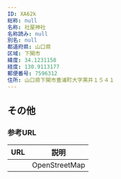 ```yaml
---
ID: XA62k
総称: null
名称: 社屋神社
名称読み: null
別名: null
都道府県: 山口県
区域: 下関市
緯度: 34.1231158
経度: 130.9113177
郵便番号: 7596312
住所: 山口県下関市豊浦町大字黒井１５４１
---
```


## その他

### 参考URL

| URL | 説明          |
| --- | ------------- |
|     | OpenStreetMap |
